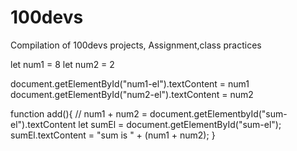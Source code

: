 # 100devs
Compilation of 100devs projects, Assignment,class practices 


let num1 = 8
let num2 = 2



document.getElementById("num1-el").textContent = num1
document.getElementById("num2-el").textContent = num2

function add(){
  // num1 + num2 = document.getElementbyId("sum-el").textContent
  let sumEl = document.getElementById("sum-el");
  sumEl.textContent = "sum is " + (num1 + num2);
}

